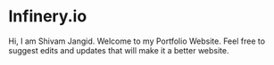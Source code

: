 # Infinery.io


Hi, I am Shivam Jangid. 
Welcome to my Portfolio Website.
Feel free to suggest edits and updates that will make it a better website. 

